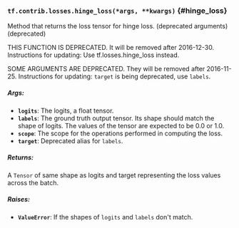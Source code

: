 ### `tf.contrib.losses.hinge_loss(*args, **kwargs)` {#hinge_loss}

Method that returns the loss tensor for hinge loss. (deprecated arguments) (deprecated)

THIS FUNCTION IS DEPRECATED. It will be removed after 2016-12-30.
Instructions for updating:
Use tf.losses.hinge_loss instead.

SOME ARGUMENTS ARE DEPRECATED. They will be removed after 2016-11-25.
Instructions for updating:
`target` is being deprecated, use `labels`.

##### Args:


*  <b>`logits`</b>: The logits, a float tensor.
*  <b>`labels`</b>: The ground truth output tensor. Its shape should match the shape of
    logits. The values of the tensor are expected to be 0.0 or 1.0.
*  <b>`scope`</b>: The scope for the operations performed in computing the loss.
*  <b>`target`</b>: Deprecated alias for `labels`.

##### Returns:

  A `Tensor` of same shape as logits and target representing the loss values
    across the batch.

##### Raises:


*  <b>`ValueError`</b>: If the shapes of `logits` and `labels` don't match.

